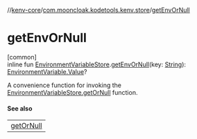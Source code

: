 //[kenv-core](../../index.md)/[com.mooncloak.kodetools.kenv.store](index.md)/[getEnvOrNull](get-env-or-null.md)

# getEnvOrNull

[common]\
inline fun [EnvironmentVariableStore](-environment-variable-store/index.md).[getEnvOrNull](get-env-or-null.md)(key: [String](https://kotlinlang.org/api/latest/jvm/stdlib/kotlin/-string/index.html)): [EnvironmentVariable.Value](../com.mooncloak.kodetools.kenv/-environment-variable/-value/index.md)?

A convenience function for invoking the [EnvironmentVariableStore.getOrNull](get-or-null.md) function.

#### See also

| |
|---|
| [getOrNull](get-or-null.md) |
